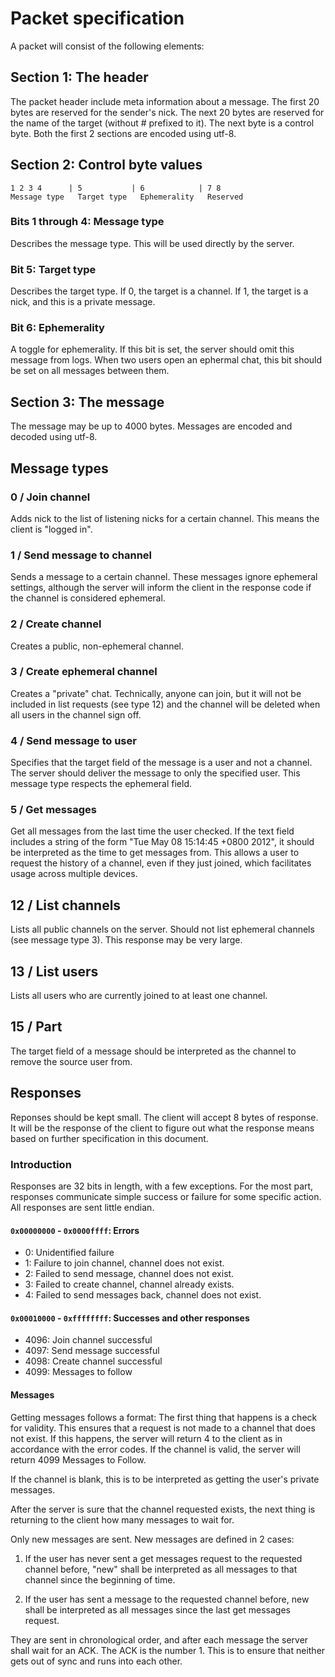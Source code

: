 # Packet specification

A packet will consist of the following elements:

## Section 1: The header

The packet header include meta information about a message.
The first 20 bytes are reserved for the sender's nick. The next 20 bytes are
reserved for the name of the target (without # prefixed to it). The next byte
is a control byte. Both the first 2 sections are encoded using utf-8.

## Section 2: Control byte values

```none
1 2 3 4      | 5           | 6            | 7 8
Message type   Target type   Ephemerality   Reserved
```

### Bits 1 through 4: Message type

Describes the message type. This will be used directly by the server.

### Bit 5: Target type

Describes the target type. If 0, the target is a channel. If 1, the target
is a nick, and this is a private message.

### Bit 6: Ephemerality

A toggle for ephemerality. If this bit is set, the server should omit this
message from logs. When two users open an ephermal chat, this bit should be
set on all messages between them.

## Section 3: The message

The message may be up to 4000 bytes. Messages are encoded and decoded using
utf-8.

## Message types

### 0 / Join channel

Adds nick to the list of listening nicks for a certain channel. This means the
client is "logged in".

### 1 / Send message to channel

Sends a message to a certain channel. These messages ignore ephemeral settings,
although the server will inform the client in the response code if the channel
is considered ephemeral.

### 2 / Create channel

Creates a public, non-ephemeral channel.

### 3 / Create ephemeral channel

Creates a "private" chat. Technically, anyone can join, but it will not be
included in list requests (see type 12) and the channel will be deleted when
all users in the channel sign off.

### 4 / Send message to user

Specifies that the target field of the message is a user and not a channel.
The server should deliver the message to only the specified user. This message
type respects the ephemeral field.

### 5 / Get messages

Get all messages from the last time the user checked. If the text field includes
a string of the form "Tue May 08 15:14:45 +0800 2012", it should be interpreted
as the time to get messages from. This allows a user to request the history of
a channel, even if they just joined, which facilitates usage across multiple
devices.

## 12 / List channels

Lists all public channels on the server. Should not list ephemeral channels
(see message type 3). This response may be very large.

## 13 / List users

Lists all users who are currently joined to at least one channel.

## 15 / Part

The target field of a message should be interpreted as the channel to remove
the source user from.

## Responses

Reponses should be kept small. The client will accept 8 bytes of response. It
will be the response of the client to figure out what the response means based
on further specification in this document.

### Introduction

Responses are 32 bits in length, with a few exceptions. For the most part,
responses communicate simple success or failure for some specific action.
All responses are sent little endian.

#### `0x00000000` - `0x0000ffff`: Errors

* 0: Unidentified failure
* 1: Failure to join channel, channel does not exist.
* 2: Failed to send message, channel does not exist.
* 3: Failed to create channel, channel already exists.
* 4: Failed to send messages back, channel does not exist.

#### `0x00010000` - `0xffffffff`: Successes and other responses

* 4096: Join channel successful
* 4097: Send message successful
* 4098: Create channel successful
* 4099: Messages to follow

#### Messages

Getting messages follows a format:
The first thing that happens is a check for validity. This ensures that a
request is not made to a channel that does not exist. If this happens, the
server will return 4 to the client as in accordance with the error codes. If
the channel is valid, the server will return 4099 Messages to Follow.

If the channel is blank, this is to be interpreted as getting the user's
private messages.

After the server is sure that the channel requested exists, the next thing is
returning to the client how many messages to wait for.

Only new messages are sent. New messages are defined in 2 cases:

1. If the user has never sent a get messages request to the requested channel
before, "new" shall be interpreted as all messages to that channel since the
beginning of time.

2. If the user has sent a message to the requested channel before, new shall be
interpreted as all messages since the last get messages request.

They are sent in chronological order, and after each message the server shall
wait for an ACK. The ACK is the number 1. This is to ensure that neither gets
out of sync and runs into each other.
